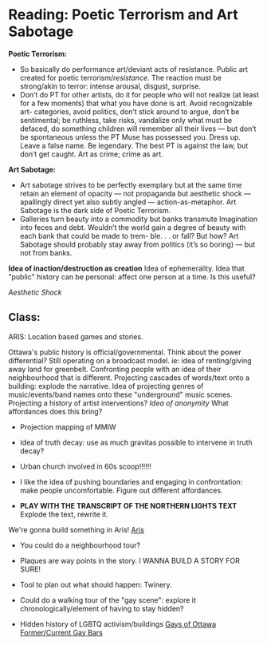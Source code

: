 # Reading: Poetic Terrorism and Art Sabotage

**Poetic Terrorism:**
- So basically do performance art/deviant acts of resistance. 
Public art created for poetic terrorism/*resistance*. 
The reaction must be strong/akin to terror: intense arousal, disgust, surprise. 
- Don’t do PT for other artists, do it for people who will not realize (at least for a few moments) that what you have done is art. Avoid recognizable art- categories, avoid politics, don’t stick around to argue, don’t be sentimental; be ruthless, take risks, vandalize only what must be defaced, do something children will remember all their lives — but don’t be spontaneous unless the PT Muse has possessed you.
Dress up. Leave a false name. Be legendary. The best PT is against the law, but don’t get caught. Art as crime; crime as art.

**Art Sabotage:**
- Art sabotage strives to be perfectly exemplary but at the same time retain an element of opacity — not propaganda but aesthetic shock — apallingly direct yet also subtly angled — action-as-metaphor.
Art Sabotage is the dark side of Poetic Terrorism.
- Galleries turn beauty into a commodity but banks transmute Imagination into feces and debt. Wouldn’t the world gain a degree of beauty with each bank that could be made to trem- ble. . . or fall? But how? Art Sabotage should probably stay away from politics (it’s so boring) — but not from banks.


**Idea of inaction/destruction as creation** Idea of ephemerality. Idea that "public" history can be personal: affect one person at a time. Is this useful?

*Aesthetic Shock*

## Class: 

ARIS: Location based games and stories. 

Ottawa's public history is official/governmental. Think about the power differential? Still operating on a broadcast model. 
ie: idea of renting/giving away land for greenbelt. Confronting people with an idea of their neighbourhood that is different. Projecting cascades of words/text onto a building: explode the narrative. 
Idea of projecting genres of music/events/band names onto these "underground" music scenes. 
Projecting a history of artist interventions?
*Idea of anonymity* What affordances does this bring?
- Projection mapping of MMIW
- Idea of truth decay: use as much gravitas possible to intervene in truth decay?

- Urban church involved in 60s scoop!!!!!! 
- I like the idea of pushing boundaries and engaging in confrontation: make people uncomfortable. Figure out different affordances. 
- **PLAY WITH THE TRANSCRIPT OF THE NORTHERN LIGHTS TEXT** Explode the text, rewrite it. 

We're gonna build something in Aris! [Aris](https://fielddaylab.org/make/aris/)

- You could do a neighbourhood tour?
- Plaques are way points in the story. I WANNA BUILD A STORY FOR SURE!

- Tool to plan out what should happen: Twinery. 

- Could do a walking tour of the "gay scene": explore it chronologically/element of having to stay hidden?

- Hidden history of LGBTQ activism/buildings [Gays of Ottawa](http://www.villagelegacy.ca/tours/show/3) 
[Former/Current Gay Bars](http://www.villagelegacy.ca/tours/show/2)
